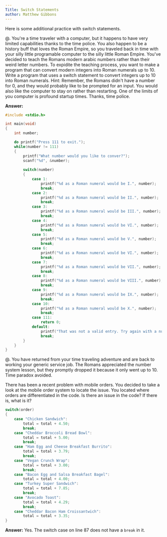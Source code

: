 ```yaml
---
Title: Switch Statements
author: Matthew Gibbons
---
```


Here is some additional practice with switch statements. 

@. You're a time traveler with a computer, but it happens to have very limited capabilities thanks to the time police. You also happen to be a history buff that loves the Roman Empire, so you traveled back in time with your silly little programable computer to the silly little Roman Empire. You've decided to teach the Romans modern arabic numbers rather than their weird letter numbers. To expidite the teaching process, you want to make a program that can convert modern integers into Roman numerals up to 10. Write a program that uses a switch statement to convert integers up to 10 into Roman numerals. Hint: Remember, the Romans didn't have a number for 0, and they would probably like to be prompted for an input. You would also like the computer to stay on rather than restarting. One of the limits of you computer is profound startup times. Thanks, time police. 

**Answer:**

``` c
#include <stdio.h>

int main(void)
{
	int number;

	do printf("Press 111 to exit.");
	while(number != 111)
	{
		printf("What number would you like to conver?");
		scanf("%d", &number);
		
		switch(number)
		{
			case 1:
				printf("%d as a Roman numeral would be I.", number);
				break;
			case 2:
				printf("%d as a Roman numeral would be II.", number);
				break;
			case 3:
				printf("%d as a Roman numeral would be III.", number);
				break;
			case 4:
				printf("%d as a Roman numeral would be VI.", number);
				break;
			case 5:
				printf("%d as a Roman numeral would be V.", number);
				break;
			case 6:
				printf("%d as a Roman numeral would be VI.", number);
				break;
			case 7:
				printf("%d as a Roman numeral would be VII.", number);
				break;
			case 8:
				printf("%d as a Roman numeral would be VIII.", number);
				break;
			case 9:
				printf("%d as a Roman numeral would be IX.", number);
				break;
			case 10:
				printf("%d as a Roman numeral would be X.", number);
				break;
			case 111:
				return 0;
			default:
				printf("That was not a valid entry. Try again with a number between 1 and 10, or the exit value.");
				break;
		}
	}
}

```

@. You have returned from your time traveling adventure and are back to working your generic service job. The Romans appreciated the number system lesson, but they promptly dropped it because it only went up to 10. Time paradox avoided. 

There has been a recent problem with mobile orders. You decided to take a look at the mobile order system to locate the issue. You located where orders are differentiated in the code. Is there an issue in the code? If there is, what is it?

``` c
switch(order)
{
	case "Chicken Sandwich":
		total = total + 4.50;
		break;
	case "Cheddar Broccoli Bread Bowl":
		total = total + 5.00;
		break;
	case "Ham Egg and Cheese Breakfast Burrito":
		total = total + 3.79;
		break;
	case "Vegan Crunch Wrap":
		total = total + 3.00;
		break;
	case "Bacon Egg and Salsa Breakfast Bagel":
		total = total + 4.00;
	case "Turkey Super Sandwich":
		total = total + 7.85;
		break;
	case "Avocado Toast":
		total = total + 4.29;
		break;
	case "Cheddar Bacon Ham Croissantwich":
		total = total + 3.35;
}
```

**Answer:** Yes. The switch case on line 87 does not have a `break` in it.